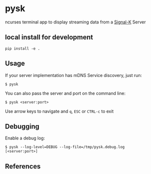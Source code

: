 # pysk

ncurses terminal app to display streaming data from a [Signal-K][1] Server

## local install for development

    pip install -e .

## Usage

If your server implementation has mDNS Service discovery, just run:

    $ pysk

You can also pass the server and port on the command line:

    $ pysk <server:port>

Use arrow keys to navigate and `q`, `ESC` or `CTRL-c` to exit

## Debugging

Enable a debug log:

    $ pysk --log-level=DEBUG --log-file=/tmp/pysk.debug.log [<server:port>]

## References

[1]: http://signalk.org
[r-1]: https://github.com/ph1l/python-signalk-client
